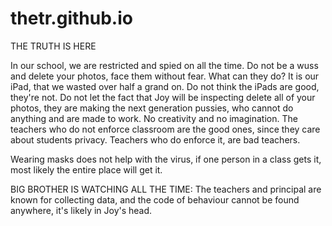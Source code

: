 # thetr.github.io
THE TRUTH IS HERE

In our school, we are restricted and spied on all the time. Do not be a wuss and delete your photos, face them without fear. What can they do? It is our iPad, that we wasted over half a grand on. Do not think the iPads are good, they're not. Do not let the fact that Joy will be inspecting delete all of your photos, they are making the next generation pussies, who cannot do anything and are made to work. No creativity and no imagination. The teachers who do not enforce classroom are the good ones, since they care about students privacy. Teachers who do enforce it, are bad teachers.

Wearing masks does not help with the virus, if one person in a class gets it, most likely the entire place will get it.

BIG BROTHER IS WATCHING ALL THE TIME: The teachers and principal are known for collecting data, and the code of behaviour cannot be found anywhere, it's likely in Joy's head.
